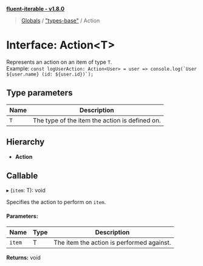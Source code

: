 **[fluent-iterable - v1.8.0](../README.md)**

> [Globals](../README.md) / ["types-base"](../modules/_types_base_.md) / Action

# Interface: Action\<T>

Represents an action on an item of type `T`.<br>
  Example: ``const logUserAction: Action<User> = user => console.log(`User ${user.name} (id: ${user.id})`);``

## Type parameters

Name | Description |
------ | ------ |
`T` | The type of the item the action is defined on.  |

## Hierarchy

* **Action**

## Callable

▸ (`item`: T): void

Specifies the action to perform on `item`.

#### Parameters:

Name | Type | Description |
------ | ------ | ------ |
`item` | T | The item the action is performed against.  |

**Returns:** void
